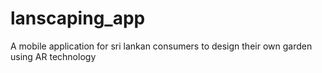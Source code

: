 # lanscaping_app
A mobile application for sri lankan consumers to design their own garden using AR technology
